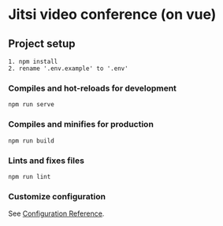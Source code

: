 # Jitsi video conference (on vue)

## Project setup
    1. npm install
    2. rename '.env.example' to '.env'  
    
### Compiles and hot-reloads for development
```
npm run serve
```

### Compiles and minifies for production
```
npm run build
```

### Lints and fixes files
```
npm run lint
```

### Customize configuration
See [Configuration Reference](https://cli.vuejs.org/config/).

